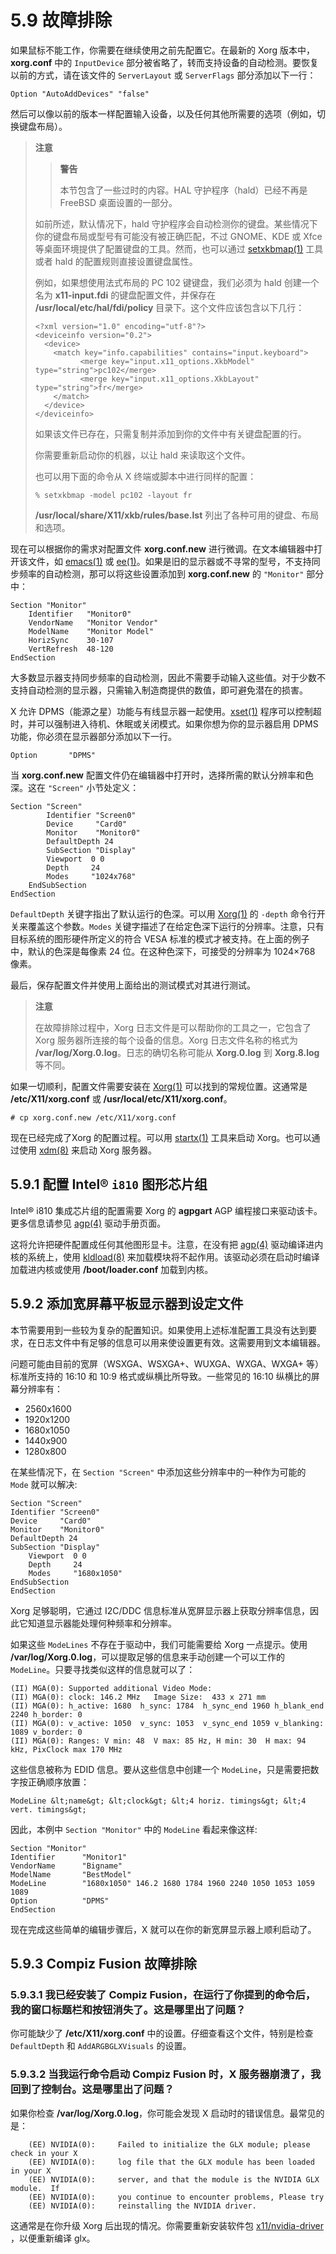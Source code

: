 # 5.9 故障排除
 
如果鼠标不能工作，你需要在继续使用之前先配置它。在最新的 Xorg 版本中，**xorg.conf** 中的 `InputDevice` 部分被省略了，转而支持设备的自动检测。要恢复以前的方式，请在该文件的 `ServerLayout` 或 `ServerFlags` 部分添加以下一行：

```
Option "AutoAddDevices" "false"
```

然后可以像以前的版本一样配置输入设备，以及任何其他所需要的选项（例如，切换键盘布局）。

> **注意**
>> **警告**
>> 
>> 本节包含了一些过时的内容。HAL 守护程序（hald）已经不再是 FreeBSD 桌面设置的一部分。
> 
>
> 如前所述，默认情况下，hald 守护程序会自动检测你的键盘。某些情况下你的键盘布局或型号有可能没有被正确匹配，不过 GNOME、KDE 或 Xfce 等桌面环境提供了配置键盘的工具。然而，也可以通过 [setxkbmap(1)](https://www.freebsd.org/cgi/man.cgi?query=setxkbmap&sektion=1&format=html) 工具或者 hald 的配置规则直接设置键盘属性。
>
> 
> 例如，如果想使用法式布局的 PC 102 键键盘，我们必须为 hald 创建一个名为 **x11-input.fdi** 的键盘配置文件，并保存在 **/usr/local/etc/hal/fdi/policy** 目录下。这个文件应该包含以下几行：
>
> ```
> <?xml version="1.0" encoding="utf-8"?>
> <deviceinfo version="0.2">
>   <device>
>     <match key="info.capabilities" contains="input.keyboard">
> 	        <merge key="input.x11_options.XkbModel" type="string">pc102</merge>
> 	        <merge key="input.x11_options.XkbLayout" type="string">fr</merge>
>     </match>
>   </device>
> </deviceinfo>
> ```
> 如果该文件已存在，只需复制并添加到你的文件中有关键盘配置的行。
> 
> 你需要重新启动你的机器，以让 hald 来读取这个文件。
> 
> 也可以用下面的命令从 X 终端或脚本中进行同样的配置：
> 
> ```
> % setxkbmap -model pc102 -layout fr
> ```
>
> **/usr/local/share/X11/xkb/rules/base.lst** 列出了各种可用的键盘、布局和选项。

现在可以根据你的需求对配置文件 **xorg.conf.new** 进行微调。在文本编辑器中打开该文件，如 [emacs(1)](https://www.freebsd.org/cgi/man.cgi?query=emacs&sektion=1&format=html) 或 [ee(1)](https://www.freebsd.org/cgi/man.cgi?query=ee&sektion=1&format=html)。如果是旧的显示器或不寻常的型号，不支持同步频率的自动检测，那可以将这些设置添加到 **xorg.conf.new** 的 `"Monitor"` 部分中：

```
Section "Monitor"
	Identifier   "Monitor0"
	VendorName   "Monitor Vendor"
	ModelName    "Monitor Model"
	HorizSync    30-107
	VertRefresh  48-120
EndSection
```


大多数显示器支持同步频率的自动检测，因此不需要手动输入这些值。对于少数不支持自动检测的显示器，只需输入制造商提供的数值，即可避免潜在的损害。

X 允许 DPMS（能源之星）功能与有线显示器一起使用。[xset(1)](https://www.freebsd.org/cgi/man.cgi?query=xset&sektion=1&format=html) 程序可以控制超时，并可以强制进入待机、休眠或关闭模式。如果你想为你的显示器启用 DPMS 功能，你必须在显示器部分添加以下一行。

```
Option       "DPMS"
```

当 **xorg.conf.new** 配置文件仍在编辑器中打开时，选择所需的默认分辨率和色深。这在 `"Screen"` 小节处定义：

```
Section "Screen"
	    Identifier "Screen0"
	    Device     "Card0"
	    Monitor    "Monitor0"
	    DefaultDepth 24
	    SubSection "Display"
		Viewport  0 0
		Depth     24
		Modes     "1024x768"
	EndSubSection
EndSection
```

`DefaultDepth` 关键字指出了默认运行的色深。可以用 [Xorg(1)](https://www.freebsd.org/cgi/man.cgi?query=Xorg&sektion=1&format=html) 的 `-depth` 命令行开关来覆盖这个参数。`Modes` 关键字描述了在给定色深下运行的分辨率。注意，只有目标系统的图形硬件所定义的符合 VESA 标准的模式才被支持。在上面的例子中，默认的色深是每像素 24 位。在这种色深下，可接受的分辨率为 1024×768 像素。

最后，保存配置文件并使用上面给出的测试模式对其进行测试。

> **注意**
>
> 在故障排除过程中，Xorg 日志文件是可以帮助你的工具之一，它包含了 Xorg 服务器所连接的每个设备的信息。Xorg 日志文件名称的格式为 **/var/log/Xorg.0.log**。日志的确切名称可能从 **Xorg.0.log** 到 **Xorg.8.log** 等不同。


如果一切顺利，配置文件需要安装在 [Xorg(1)](https://www.freebsd.org/cgi/man.cgi?query=Xorg&sektion=1&format=html) 可以找到的常规位置。这通常是 **/etc/X11/xorg.conf** 或 **/usr/local/etc/X11/xorg.conf**。

```
# cp xorg.conf.new /etc/X11/xorg.conf
```

现在已经完成了Xorg 的配置过程。可以用 [startx(1)](https://www.freebsd.org/cgi/man.cgi?query=startx&sektion=1&format=html) 工具来启动 Xorg。也可以通过使用 [xdm(8)](https://www.freebsd.org/cgi/man.cgi?query=xdm&sektion=8&format=html) 来启动 Xorg 服务器。

## 5.9.1 配置 Intel® `i810` 图形芯片组

Intel® i810 集成芯片组的配置需要 Xorg 的 **agpgart** AGP 编程接口来驱动该卡。更多信息请参见 [agp(4)](https://www.freebsd.org/cgi/man.cgi?query=agp&sektion=4&format=html) 驱动手册页面。

这将允许把硬件配置成任何其他图形显卡。注意，在没有把 [agp(4)](https://www.freebsd.org/cgi/man.cgi?query=agp&sektion=4&format=html) 驱动编译进内核的系统上，使用 [kldload(8)](https://www.freebsd.org/cgi/man.cgi?query=kldload&sektion=8&format=html) 来加载模块将不起作用。该驱动必须在启动时编译加载进内核或使用 **/boot/loader.conf** 加载到内核。

## 5.9.2  添加宽屏幕平板显示器到设定文件

本节需要用到一些较为复杂的配置知识。如果使用上述标准配置工具没有达到要求，在日志文件中有足够的信息可以用来使设置更有效。这需要用到文本编辑器。

问题可能由目前的宽屏（WSXGA、WSXGA+、WUXGA、WXGA、WXGA+ 等）标准所支持的 16:10 和 10:9 格式或纵横比所导致。一些常见的 16:10 纵横比的屏幕分辨率有：

- 2560x1600
- 1920x1200
- 1680x1050
- 1440x900
- 1280x800

在某些情况下，在 `Section "Screen"` 中添加这些分辨率中的一种作为可能的 `Mode` 就可以解决:

```
Section "Screen"
Identifier "Screen0"
Device     "Card0"
Monitor    "Monitor0"
DefaultDepth 24
SubSection "Display"
	Viewport  0 0
	Depth     24
	Modes     "1680x1050"
EndSubSection
EndSection
```

Xorg 足够聪明，它通过 I2C/DDC 信息标准从宽屏显示器上获取分辨率信息，因此它知道显示器能处理何种频率和分辨率。

如果这些 `ModeLines` 不存在于驱动中，我们可能需要给 Xorg 一点提示。使用 **/var/log/Xorg.0.log**，可以提取足够的信息来手动创建一个可以工作的`ModeLine`。只要寻找类似这样的信息就可以了：

```
(II) MGA(0): Supported additional Video Mode:
(II) MGA(0): clock: 146.2 MHz   Image Size:  433 x 271 mm
(II) MGA(0): h_active: 1680  h_sync: 1784  h_sync_end 1960 h_blank_end 2240 h_border: 0
(II) MGA(0): v_active: 1050  v_sync: 1053  v_sync_end 1059 v_blanking: 1089 v_border: 0
(II) MGA(0): Ranges: V min: 48  V max: 85 Hz, H min: 30  H max: 94 kHz, PixClock max 170 MHz
```

这些信息被称为 EDID 信息。要从这些信息中创建一个 `ModeLine`，只是需要把数字按正确顺序放置：

```
ModeLine &lt;name&gt; &lt;clock&gt; &lt;4 horiz. timings&gt; &lt;4 vert. timings&gt;
```

因此，本例中 `Section "Monitor"` 中的 `ModeLine` 看起来像这样:

```
Section "Monitor"
Identifier      "Monitor1"
VendorName      "Bigname"
ModelName       "BestModel"
ModeLine        "1680x1050" 146.2 1680 1784 1960 2240 1050 1053 1059 1089
Option          "DPMS"
EndSection
```

现在完成这些简单的编辑步骤后，X 就可以在你的新宽屏显示器上顺利启动了。

## 5.9.3 Compiz Fusion 故障排除

### 5.9.3.1 我已经安装了 Compiz Fusion，在运行了你提到的命令后，我的窗口标题栏和按钮消失了。这是哪里出了问题？

你可能缺少了 **/etc/X11/xorg.conf** 中的设置。仔细查看这个文件，特别是检查 `DefaultDepth` 和 `AddARGBGLXVisuals` 的设置。

### 5.9.3.2 当我运行命令启动 Compiz Fusion 时，X 服务器崩溃了，我回到了控制台。这是哪里出了问题？

如果你检查 **/var/log/Xorg.0.log**，你可能会发现 X 启动时的错误信息。最常见的是：

```
    (EE) NVIDIA(0):     Failed to initialize the GLX module; please check in your X
    (EE) NVIDIA(0):     log file that the GLX module has been loaded in your X
    (EE) NVIDIA(0):     server, and that the module is the NVIDIA GLX module.  If
    (EE) NVIDIA(0):     you continue to encounter problems, Please try
    (EE) NVIDIA(0):     reinstalling the NVIDIA driver.
```

这通常是在你升级 Xorg 后出现的情况。你需要重新安装软件包 [x11/nvidia-driver](https://cgit.freebsd.org/ports/tree/x11/nvidia-driver/pkg-descr) ，以便重新编译 glx。
